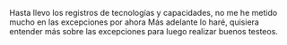 Hasta llevo los registros de tecnologías y capacidades, no me he metido mucho en las excepciones por ahora
Más adelante lo haré, quisiera entender más sobre las excepciones para luego realizar buenos testeos.
